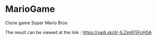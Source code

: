# MarioGame
Clone game Super Mario Bros

The result can be viewed at the link : 
https://yadi.sk/d/-ILZimIF5FcHSA
